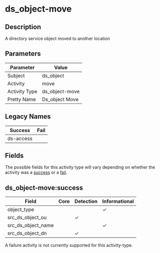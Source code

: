 ds_object-move
==============

Description
-----------
A directory service object moved to another location

Parameters
----------
| Parameter     | Value          |
| ------------- | -------------- |
| Subject       | ds_object      |
| Activity      | move           |
| Activity Type | ds_object-move |
| Pretty Name   | Ds_object Move |

Legacy Names
------------
| Success       | Fail |
| ------------- | ---- |
| ds-access<br> |      |

Fields
------

The possible fields for this activity type will vary depending on whether the activity was a [success](#ds_object-movesuccess) or a [fail](#ds_object-movefail).


ds_object-move:success
----------------------

| Field              | Core | Detection | Informational |
| ------------------ | ---- | --------- | ------------- |
| object_type        |      |           | &#10003;      |
| src_ds_object_ou   |      | &#10003;  |               |
| src_ds_object_name |      |           | &#10003;      |
| src_ds_object_dn   |      | &#10003;  |               |

A failure activity is not currently supported for this activity-type.
